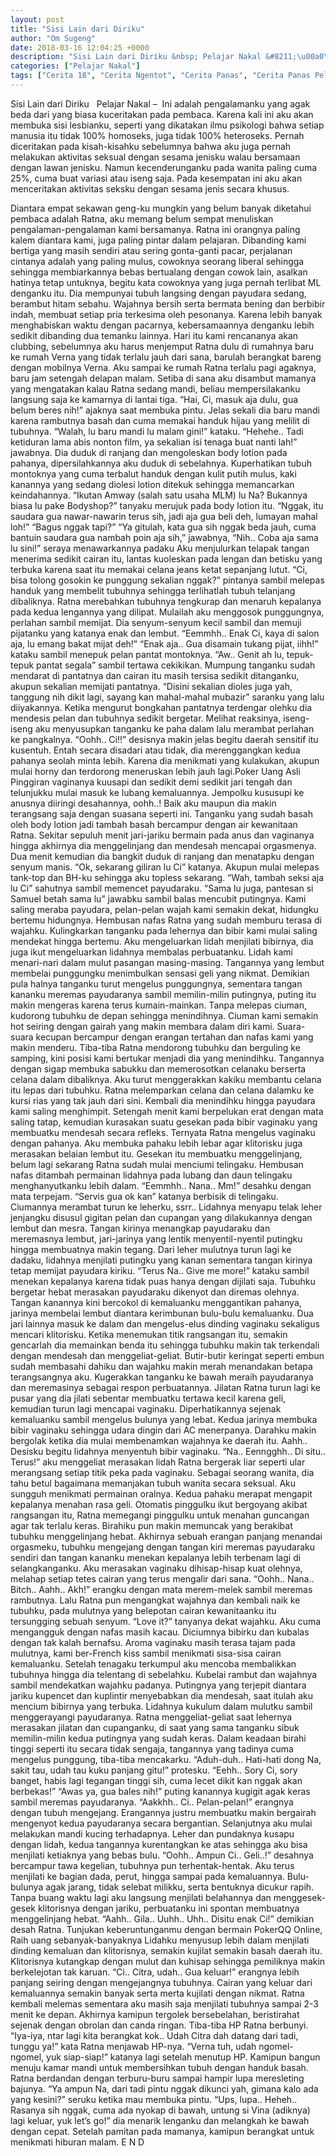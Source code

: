```yaml
---
layout: post
title: "Sisi Lain dari Diriku"
author: "Om Sugeng"
date: 2018-03-16 12:04:25 +0000
description: "Sisi Lain dari Diriku &nbsp; Pelajar Nakal &#8211;\u00a0\u00a0Ini adalah pengalamanku yang agak beda dari yang biasa kuceritakan pada pembaca. Karena kali ini aku akan membuka sisi lesbianku, seperti yang dika..."
categories: ["Pelajar Nakal"]
tags: ["Cerita 18", "Cerita Ngentot", "Cerita Panas", "Cerita Panas Pelajar", "Cerita Seks Pelajar"]
---
```



Sisi Lain dari Diriku
&nbsp;
Pelajar Nakal &#8211;  Ini adalah pengalamanku yang agak beda dari yang biasa kuceritakan pada pembaca. Karena kali ini aku akan membuka sisi lesbianku, seperti yang dikatakan ilmu psikologi bahwa setiap manusia itu tidak 100% homoseks, juga tidak 100% heteroseks. Pernah diceritakan pada kisah-kisahku sebelumnya bahwa aku juga pernah melakukan aktivitas seksual dengan sesama jenisku walau bersamaan dengan lawan jenisku. Namun kecenderunganku pada wanita paling cuma 25%, cuma buat variasi atau iseng saja. Pada kesempatan ini aku akan menceritakan aktivitas seksku dengan sesama jenis secara khusus.

Diantara empat sekawan geng-ku mungkin yang belum banyak diketahui pembaca adalah Ratna, aku memang belum sempat menuliskan pengalaman-pengalaman kami bersamanya. Ratna ini orangnya paling kalem diantara kami, juga paling pintar dalam pelajaran. Dibanding kami bertiga yang masih sendiri atau sering gonta-ganti pacar, perjalanan cintanya adalah yang paling mulus, cowoknya seorang liberal sehingga sehingga membiarkannya bebas bertualang dengan cowok lain, asalkan hatinya tetap untuknya, begitu kata cowoknya yang juga pernah terlibat ML denganku itu.
Dia mempunyai tubuh langsing dengan payudara sedang, berambut hitam sebahu. Wajahnya bersih serta bermata bening dan berbibir indah, membuat setiap pria terkesima oleh pesonanya. Karena lebih banyak menghabiskan waktu dengan pacarnya, kebersamaannya denganku lebih sedikit dibanding dua temanku lainnya.
Hari itu kami rencananya akan clubbing, sebelumnya aku harus menjemput Ratna dulu di rumahnya baru ke rumah Verna yang tidak terlalu jauh dari sana, barulah berangkat bareng dengan mobilnya Verna. Aku sampai ke rumah Ratna terlalu pagi agaknya, baru jam setengah delapan malam. Setiba di sana aku disambut mamanya yang mengatakan kalau Ratna sedang mandi, beliau mempersilakanku langsung saja ke kamarnya di lantai tiga.
&#8220;Hai, Ci, masuk aja dulu, gua belum beres nih!&#8221; ajaknya saat membuka pintu.
Jelas sekali dia baru mandi karena rambutnya basah dan cuma memakai handuk hijau yang melilit di tubuhnya.
&#8220;Walah, lu baru mandi lu malam gini!&#8221; kataku.
&#8220;Hehehe.. Tadi ketiduran lama abis nonton film, ya sekalian isi tenaga buat nanti lah!&#8221; jawabnya.
Dia duduk di ranjang dan mengoleskan body lotion pada pahanya, dipersilahkannya aku duduk di sebelahnya. Kuperhatikan tubuh montoknya yang cuma terbalut handuk dengan kulit putih mulus, kaki kanannya yang sedang diolesi lotion ditekuk sehingga memancarkan keindahannya.
&#8220;Ikutan Amway (salah satu usaha MLM) lu Na? Bukannya biasa lu pake Bodyshop?&#8221; tanyaku merujuk pada body lotion itu.
&#8220;Nggak, itu saudara gua nawar-nawarin terus sih, jadi aja gua beli deh, lumayan mahal loh!&#8221;
&#8220;Bagus nggak tapi?&#8221;
&#8220;Ya gitulah, kata gua sih nggak beda jauh, cuma bantuin saudara gua nambah poin aja sih,&#8221; jawabnya, &#8220;Nih.. Coba aja sama lu sini!&#8221; seraya menawarkannya padaku
Aku menjulurkan telapak tangan menerima sedikit cairan itu, lantas kuoleskan pada lengan dan betisku yang terbuka karena saat itu memakai celana jeans ketat sepanjang lutut.
&#8220;Ci, bisa tolong gosokin ke punggung sekalian nggak?&#8221; pintanya sambil melepas handuk yang membelit tubuhnya sehingga terlihatlah tubuh telanjang dibaliknya.
Ratna merebahkan tubuhnya tengkurap dan menaruh kepalanya pada kedua lengannya yang dilipat. Mulailah aku menggosok punggungnya, perlahan sambil memijat. Dia senyum-senyum kecil sambil dan memuji pijatanku yang katanya enak dan lembut.
&#8220;Eemmhh.. Enak Ci, kaya di salon aja, lu emang bakat mijat deh!&#8221;
&#8220;Enak aja.. Gua disamain tukang pijat, iihh!&#8221; kataku sambil menepuk pelan pantat montoknya.
&#8220;Aw.. Genit ah lu, tepuk-tepuk pantat segala&#8221; sambil tertawa cekikikan.
Mumpung tanganku sudah mendarat di pantatnya dan cairan itu masih tersisa sedikit ditanganku, akupun sekalian memijati pantatnya.
&#8220;Disini sekalian dioles juga yah, tanggung nih dikit lagi, sayang kan mahal-mahal mubazir&#8221; saranku yang lalu diiyakannya.
Ketika mengurut bongkahan pantatnya terdengar olehku dia mendesis pelan dan tubuhnya sedikit bergetar. Melihat reaksinya, iseng-iseng aku menyusupkan tanganku ke paha dalam lalu merambat perlahan ke pangkalnya.
&#8220;Oohh.. Ci!!&#8221; desisnya makin jelas begitu daerah sensitif itu kusentuh.
Entah secara disadari atau tidak, dia merenggangkan kedua pahanya seolah minta lebih. Karena dia menikmati yang kulakukan, akupun mulai horny dan terdorong meneruskan lebih jauh lagi.Poker Uang Asli
Pinggiran vaginanya kuusapi dan sedikit demi sedikit jari tengah dan telunjukku mulai masuk ke lubang kemaluannya. Jempolku kususupi ke anusnya diiringi desahannya, oohh..! Baik aku maupun dia makin terangsang saja dengan suasana seperti ini. Tanganku yang sudah basah oleh body lotion jadi tambah basah bercampur dengan air kewanitaan Ratna. Sekitar sepuluh menit jari-jariku bermain pada anus dan vaginanya hingga akhirnya dia menggelinjang dan mendesah mencapai orgasmenya. Dua menit kemudian dia bangkit duduk di ranjang dan menatapku dengan senyum manis.
&#8220;Ok, sekarang giliran lu Ci&#8221; katanya.
Akupun mulai melepas tank-top dan BH-ku sehingga aku topless sekarang.
&#8220;Wah, tambah seksi aja lu Ci&#8221; sahutnya sambil memencet payudaraku.
&#8220;Sama lu juga, pantesan si Samuel betah sama lu&#8221; jawabku sambil balas mencubit putingnya.
Kami saling meraba payudara, pelan-pelan wajah kami semakin dekat, hidungku bertemu hidungnya. Hembusan nafas Ratna yang sudah memburu terasa di wajahku. Kulingkarkan tanganku pada lehernya dan bibir kami mulai saling mendekat hingga bertemu.
Aku mengeluarkan lidah menjilati bibirnya, dia juga ikut mengeluarkan lidahnya membalas perbuatanku. Lidah kami menari-nari dalam mulut pasangan masing-masing. Tangannya yang lembut membelai punggungku menimbulkan sensasi geli yang nikmat. Demikian pula halnya tanganku turut mengelus punggungnya, sementara tangan kananku meremas payudaranya sambil memilin-milin putingnya, puting itu makin mengeras karena terus kumain-mainkan. Tanpa melepas ciuman, kudorong tubuhku de depan sehingga menindihnya. Ciuman kami semakin hot seiring dengan gairah yang makin membara dalam diri kami. Suara-suara kecupan bercampur dengan erangan tertahan dan nafas kami yang makin menderu.
Tiba-tiba Ratna mendorong tubuhku dan berguling ke samping, kini posisi kami bertukar menjadi dia yang menindihku. Tangannya dengan sigap membuka sabukku dan memerosotkan celanaku berserta celana dalam dibaliknya. Aku turut menggerakkan kakiku membantu celana itu lepas dari tubuhku. Ratna melemparkan celana dan celana dalamku ke kursi rias yang tak jauh dari sini. Kembali dia menindihku hingga payudara kami saling menghimpit. Setengah menit kami berpelukan erat dengan mata saling tatap, kemudian kurasakan suatu gesekan pada bibir vaginaku yang membuatku mendesah secara refleks.
Ternyata Ratna mengelus vaginaku dengan pahanya. Aku membuka pahaku lebih lebar agar klitorisku juga merasakan belaian lembut itu. Gesekan itu membuatku menggelinjang, belum lagi sekarang Ratna sudah mulai menciumi telingaku. Hembusan nafas ditambah permainan lidahnya pada lubang dan daun telingaku menghanyutkanku lebih dalam.
&#8220;Eemmhh.. Nana.. Mm!&#8221; desahku dengan mata terpejam.
&#8220;Servis gua ok kan&#8221; katanya berbisik di telingaku.
Ciumannya merambat turun ke leherku, ssrr.. Lidahnya menyapu telak leher jenjangku disusul gigitan pelan dan cupangan yang dilakukannya dengan lembut dan mesra. Tangan kirinya menangkap payudaraku dan meremasnya lembut, jari-jarinya yang lentik menyentil-nyentil putingku hingga membuatnya makin tegang. Dari leher mulutnya turun lagi ke dadaku, lidahnya menjilati putingku yang kanan sementara tangan kirinya tetap memijat payudara kiriku.
&#8220;Terus Na.. Give me more!&#8221; kataku sambil menekan kepalanya karena tidak puas hanya dengan dijilati saja.
Tubuhku bergetar hebat merasakan payudaraku dikenyot dan diremas olehnya.
Tangan kanannya kini bercokol di kemaluanku menggantikan pahanya, jarinya membelai lembut diantara kerimbunan bulu-bulu kemaluanku. Dua jari lainnya masuk ke dalam dan mengelus-elus dinding vaginaku sekaligus mencari klitorisku. Ketika menemukan titik rangsangan itu, semakin gencarlah dia memainkan benda itu sehingga tubuhku makin tak terkendali dengan mendesah dan menggeliat-geliat. Butir-butir keringat seperti embun sudah membasahi dahiku dan wajahku makin merah menandakan betapa terangsangnya aku. Kugerakkan tanganku ke bawah meraih payudaranya dan meremasinya sebagai respon perbuatannya.
Jilatan Ratna turun lagi ke pusar yang dia jilati sebentar membuatku tertawa kecil karena geli, kemudian turun lagi mencapai vaginaku. Diperhatikannya sejenak kemaluanku sambil mengelus bulunya yang lebat. Kedua jarinya membuka bibir vaginaku sehingga udara dingin dari AC menerpanya. Darahku makin bergolak ketika dia mulai membenamkan wajahnya ke daerah itu. Aahh.. Desisku begitu lidahnya menyentuh bibir vaginaku.
&#8220;Na.. Eenngghh.. Di situ.. Terus!&#8221; aku menggeliat merasakan lidah Ratna bergerak liar seperti ular merangsang setiap titik peka pada vaginaku. Sebagai seorang wanita, dia tahu betul bagaimana memanjakan tubuh wanita secara seksual.
Aku sungguh menikmati permainan oralnya. Kedua pahaku merapat mengapit kepalanya menahan rasa geli. Otomatis pinggulku ikut bergoyang akibat rangsangan itu, Ratna memegangi pinggulku untuk menahan guncangan agar tak terlalu keras. Birahiku pun makin memuncak yang berakibat tubuhku menggelinjang hebat. Akhirnya sebuah erangan panjang menandai orgasmeku, tubuhku mengejang dengan tangan kiri meremas payudaraku sendiri dan tangan kananku menekan kepalanya lebih terbenam lagi di selangkanganku. Aku merasakan vaginaku dihisap-hisap kuat olehnya, melahap setiap tetes cairan yang terus mengalir dari sana.
&#8220;Oohh.. Nana.. Bitch.. Aahh.. Akh!&#8221; erangku dengan mata merem-melek sambil meremas rambutnya.
Lalu Ratna pun mengangkat wajahnya dan kembali naik ke tubuhku, pada mulutnya yang belepotan cairan kewanitaanku itu tersungging sebuah senyum.
&#8220;Love it?&#8221; tanyanya dekat wajahku.
Aku cuma mengangguk dengan nafas masih kacau. Diciumnya bibirku dan kubalas dengan tak kalah bernafsu. Aroma vaginaku masih terasa tajam pada mulutnya, kami ber-French kiss sambil menikmati sisa-sisa cairan kemaluanku.
Setelah tenagaku terkumpul aku mencoba membalikkan tubuhnya hingga dia telentang di sebelahku. Kubelai rambut dan wajahnya sambil mendekatkan wajahku padanya. Putingnya yang terjepit diantara jariku kupencet dan kuplintir menyebabkan dia mendesah, saat itulah aku mencium bibirnya yang terbuka. Lidahnya kukulum dalam mulutku sambil menggerayangi payudaranya. Ratna menggeliat-geliat saat lehernya merasakan jilatan dan cupanganku, di saat yang sama tanganku sibuk memilin-milin kedua putingnya yang sudah keras. Dalam keadaan birahi tinggi seperti itu secara tidak sengaja, tangannya yang tadinya cuma mengelus punggung, tiba-tiba mencakarku.
&#8220;Aduh-duh.. Hati-hati dong Na, sakit tau, udah tau kuku panjang gitu!&#8221; protesku.
&#8220;Eehh.. Sory Ci, sory banget, habis lagi tegangan tinggi sih, cuma lecet dikit kan nggak akan berbekas!&#8221;
&#8220;Awas ya, gua bales nih!&#8221; puting kanannya kugigit agak keras sambil meremas payudaranya.
&#8220;Aakkhh.. Ci.. Pelan-pelan!&#8221; erangnya dengan tubuh mengejang.
Erangannya justru membuatku makin bergairah mengenyot kedua payudaranya secara bergantian. Selanjutnya aku mulai melakukan mandi kucing terhadapnya. Leher dan pundaknya kusapu dengan lidah, kedua tangannya kurentangkan ke atas sehingga aku bisa menjilati ketiaknya yang bebas bulu.
&#8220;Oohh.. Ampun Ci.. Geli..!&#8221; desahnya bercampur tawa kegelian, tubuhnya pun terhentak-hentak.
Aku terus menjilati ke bagian dada, perut, hingga sampai pada kemaluannya. Bulu-bulunya agak jarang, tidak selebat milikku, serta bentuknya dicukur rapih. Tanpa buang waktu lagi aku langsung menjilati belahannya dan menggesek-gesek klitorisnya dengan jariku, perbuatanku ini spontan membuatnya menggelinjang hebat.
&#8220;Aahh.. Gila.. Uuhh.. Uhh.. Disitu enak Ci!&#8221; demikian desah Ratna.
Tunjukan keberuntunganmu dengan bermain PokerQQ Online, Raih uang sebanyak-banyaknya
Lidahku menyusup lebih dalam menjilati dinding kemaluan dan klitorisnya, semakin kujilat semakin basah daerah itu. Klitorisnya kutangkap dengan mulut dan kuhisap sehingga pemiliknya makin berkelejotan tak karuan.
&#8220;Ci.. Citra, udah.. Gua keluar!&#8221; erangnya lebih panjang seiring dengan mengejangnya tubuhnya.
Cairan yang keluar dari kemaluannya semakin banyak serta merta kujilati dengan nikmat.
Ratna kembali melemas sementara aku masih saja menjilati tubuhnya sampai 2-3 menit ke depan. Akhirnya kamipun tergolek bersebelahan, beristirahat sejenak dengan obrolan dan canda ringan. Tiba-tiba HP Ratna berbunyi.
&#8220;Iya-iya, ntar lagi kita berangkat kok.. Udah Citra dah datang dari tadi, tunggu ya!&#8221; kata Ratna menjawab HP-nya.
&#8220;Verna tuh, udah ngomel-ngomel, yuk siap-siap!&#8221; katanya lagi setelah menutup HP.
Kamipun bangun menuju kamar mandi untuk membersihkan tubuh dengan handuk basah. Ratna berdandan dengan terburu-buru sampai hampir lupa meresleting bajunya.
&#8220;Ya ampun Na, dari tadi pintu nggak dikunci yah, gimana kalo ada yang kesini?&#8221; seruku ketika mau membuka pintu.
&#8220;Ups, lupa.. Heheh.. Rasanya sih nggak, cuma ada nyokap di bawah, untung si Vina (adiknya) lagi keluar, yuk let&#8217;s go!&#8221; dia menarik lenganku dan melangkah ke bawah dengan cepat.
Setelah pamitan pada mamanya, kamipun berangkat untuk menikmati hiburan malam.
E N D
